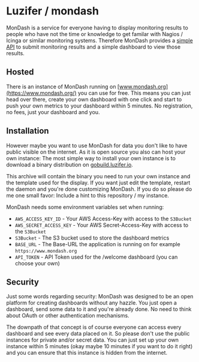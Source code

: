 # Luzifer / mondash

MonDash is a service for everyone having to display monitoring results to people who have not 
the time or knowledge to get familar with Nagios / Icinga or similar monitoring systems. Therefore
MonDash provides a [simple API](http://docs.mondash.apiary.io/) to submit monitoring results and a 
simple dashboard to view those results.

## Hosted

There is an instance of MonDash running on [www.mondash.org](https://www.mondash.org/) you can use for free. This means you can just head over there, create your own dashboard with one click and start to push your own metrics to your dashboard within 5 minutes. No registration, no fees, just your dashboard and you.

## Installation

However maybe you want to use MonDash for data you don't like to have public visible on the internet. As it is open source you also can host your own instance: The most simple way to install your own instance is to download a binary distribution on [gobuild.luzifer.io](http://gobuild.luzifer.io/github.com/Luzifer/mondash).

This archive will contain the binary you need to run your own instance and the template used for the display. If you want just edit the template, restart the daemon and you're done customizing MonDash. If you do so please do me one small favor: Include a hint to this repository / my instance.

MonDash needs some environment variables set when running:

+ `AWS_ACCESS_KEY_ID` - Your AWS Access-Key with access to the `S3Bucket`
+ `AWS_SECRET_ACCESS_KEY` - Your AWS Secret-Access-Key with access to the `S3Bucket`
+ `S3Bucket` - The S3 bucket used to store the dashboard metrics
+ `BASE_URL` - The Base-URL the application is running on for example `https://www.mondash.org`
+ `API_TOKEN` - API Token used for the /welcome dashboard (you can choose your own)

## Security

Just some words regarding security: MonDash was designed to be an open platform for creating dashboards without any hazzle. You just open a dashboard, send some data to it and you're already done. No need to think about OAuth or other authentication mechanisms.

The downpath of that concept is of course everyone can access every dashboard and see every data placed on it. So please don't use the public instances for private and/or secret data. You can just set up your own instance within 5 minutes (okay maybe 10 minutes if you want to do it right) and you can ensure that this instance is hidden from the internet.
